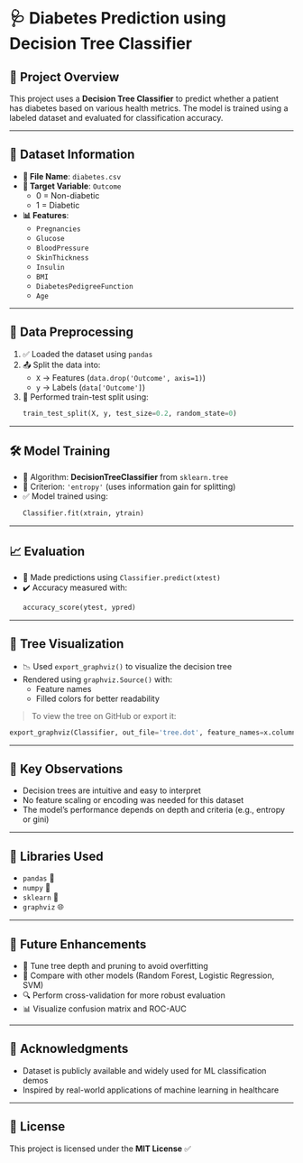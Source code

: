 # 🩺 Diabetes Prediction using Decision Tree Classifier

## 📌 Project Overview

This project uses a **Decision Tree Classifier** to predict whether a patient has diabetes based on various health metrics. The model is trained using a labeled dataset and evaluated for classification accuracy.

---

## 📁 Dataset Information

- **📄 File Name**: `diabetes.csv`  
- **🎯 Target Variable**: `Outcome`  
  - 0 = Non-diabetic  
  - 1 = Diabetic  
- **📊 Features**:
  - `Pregnancies`
  - `Glucose`
  - `BloodPressure`
  - `SkinThickness`
  - `Insulin`
  - `BMI`
  - `DiabetesPedigreeFunction`
  - `Age`

---

## 🧹 Data Preprocessing

1. ✅ Loaded the dataset using `pandas`  
2. 📤 Split the data into:
   - `X` → Features (`data.drop('Outcome', axis=1)`)
   - `y` → Labels (`data['Outcome']`)  
3. 🔀 Performed train-test split using:
   ```python
   train_test_split(X, y, test_size=0.2, random_state=0)
   ```

---

## 🛠️ Model Training

- 🧠 Algorithm: **DecisionTreeClassifier** from `sklearn.tree`  
- 📌 Criterion: `'entropy'` (uses information gain for splitting)  
- ✅ Model trained using:
  ```python
  Classifier.fit(xtrain, ytrain)
  ```

---

## 📈 Evaluation

- 📍 Made predictions using `Classifier.predict(xtest)`  
- ✔️ Accuracy measured with:
  ```python
  accuracy_score(ytest, ypred)
  ```

---

## 🌳 Tree Visualization

- 📉 Used `export_graphviz()` to visualize the decision tree  
- Rendered using `graphviz.Source()` with:
  - Feature names
  - Filled colors for better readability

> To view the tree on GitHub or export it:
```python
export_graphviz(Classifier, out_file='tree.dot', feature_names=x.columns, filled=True)
```

---

## 📌 Key Observations

- Decision trees are intuitive and easy to interpret  
- No feature scaling or encoding was needed for this dataset  
- The model’s performance depends on depth and criteria (e.g., entropy or gini)

---

## 🧰 Libraries Used

- `pandas` 🐼  
- `numpy` 🔢  
- `sklearn` 🤖  
- `graphviz` 🌐

---

## 🚀 Future Enhancements

- 🌲 Tune tree depth and pruning to avoid overfitting  
- 🎯 Compare with other models (Random Forest, Logistic Regression, SVM)  
- 🔍 Perform cross-validation for more robust evaluation  
- 📊 Visualize confusion matrix and ROC-AUC

---

## 🙏 Acknowledgments

- Dataset is publicly available and widely used for ML classification demos  
- Inspired by real-world applications of machine learning in healthcare

---

## 📜 License

This project is licensed under the **MIT License** ✅
